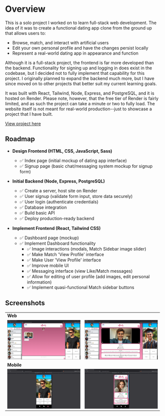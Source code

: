 # Overview

This is a solo project I worked on to learn full-stack web development. The idea of it was to create a functional dating app clone from the ground up that allows users to:

- Browse, match, and interact with artificial users
- Edit your own personal profile and have the changes persist locally
- Represent a real-world dating app in appearance and function

Although it is a full-stack project, the frontend is far more developed than the backend. Functionality for signing up and logging in does exist in the codebase, but I decided not to fully implement that capability for this project. I originally planned to expand the backend much more, but I have since moved on to other projects that better suit my current learning goals.

It was built with React, Tailwind, Node, Express, and PostgreSQL, and it is hosted on Render. Please note, however, that the free tier of Render is fairly limited, and as such the project can take a minute or two to fully load. The website itself is not meant for real-world production--just to showcase a project that I have built.

[View project here](https://dating-app-ppif.onrender.com/)

## Roadmap

- **Design Frontend (HTML, CSS, JavaScript, Sass)**

  - ✅ Index page (initial mockup of dating app interface)
  - ✅ Signup page (basic chat/messaging system mockup for signup form)

- **Initial Backend (Node, Express, PostgreSQL)**

  - ✅ Create a server, host site on Render
  - ✅ User signup (validate form input, store data securely)
  - ✅ User login (authenticate credentials)
  - ✅ Database integration
  - ✅ Build basic API
  - ✅ Deploy production-ready backend

- **Implement Frontend (React, Tailwind CSS)**
  - ✅ Dashboard page (mockup)
  - ✅ Implement Dashboard functionality
    - ✅ Image interactions (modals, Match Sidebar image slider)
    - ✅ Make Match 'View Profile' interface
    - ✅ Make User 'View Profile' interface
    - ✅ Improve mobile UI
    - ✅ Messaging interface (view Like/Match messages)
    - ✅ Allow for editing of user profile (add images, edit personal information)
    - ✅ Implement quasi-functional Match sidebar buttons

## Screenshots

<table>
	<tbody>
		<tr>
			<td colspan="2"><strong>Web</strong></td>
		</tr>
		<tr>
			<td>
				<img alt="message view" src="assets/web-1.png" />
			</td>
			<td>
				<img alt="profile view" src="assets/web-2.png" />
			</td>
		</tr>
		<tr>
			<td colspan="2"><strong>Mobile</strong></td>
		</tr>
		<tr>
			<td>
				<img alt="interface view" src="assets/mobile-1.png" />
			</td>
			<td>
				<img alt="profile view" src="assets/mobile-2.png" />
			</td>
		</tr>
	</tbody>
</table>
